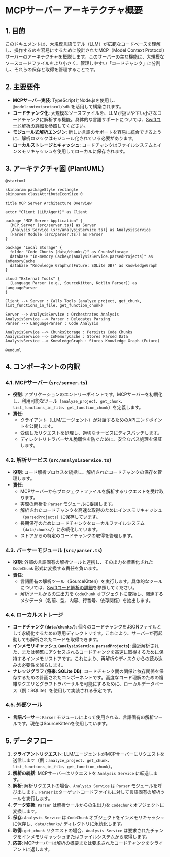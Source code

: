 # MCPサーバー アーキテクチャ概要

## 1. 目的
このドキュメントは、大規模言語モデル（LLM）が広範なコードベースを理解し、操作するのを容易にするために設計されたMCP（Model Context Protocol）サーバーのアーキテクチャを概説します。このサーバーの主な機能は、大規模なソースコードファイルをより小さく、管理しやすい「コードチャンク」に分割し、それらの保存と取得を管理することです。

## 2. 主要要件
*   **MCPサーバー実装**: TypeScriptとNode.jsを使用し、`@modelcontextprotocol/sdk` を活用して構築されます。
*   **コードチャンク化**: 大規模なソースファイルを、LLMが扱いやすい小さなコードチャンクに解析する機能。具体的な言語サポートについては、[Swiftコード解析の詳細](swift_parsing_details.md)を参照してください。
*   **モジュール式解析エンジン**: 新しい言語のサポートを容易に統合できるように、解析ロジックはモジュール化されている必要があります。
*   **ローカルストレージとキャッシュ**: コードチャンクはファイルシステムとインメモリキャッシュを使用してローカルに保存されます。

## 3. アーキテクチャ図 (PlantUML)

```plantuml
@startuml

skinparam packageStyle rectangle
skinparam classAttributeIconSize 0

title MCP Server Architecture Overview

actor "Client (LLM/Agent)" as Client

package "MCP Server Application" {
  [MCP Server (src/server.ts)] as Server
  [Analysis Service (src/analysisService.ts)] as AnalysisService
  [Parser Module (src/parser.ts)] as Parser
}

package "Local Storage" {
  folder "Code Chunks (data/chunks/)" as ChunksStorage
  database "In-memory Cache\n(analysisService.parsedProjects)" as InMemoryCache
  database "Knowledge Graph\n(Future: SQLite DB)" as KnowledgeGraph
}

cloud "External Tools" {
  [Language Parser (e.g., SourceKitten, Kotlin Parser)] as LanguageParser
}

Client --> Server : Calls Tools (analyze_project, get_chunk, list_functions_in_file, get_function_chunk)

Server --> AnalysisService : Orchestrates Analysis
AnalysisService --> Parser : Delegates Parsing
Parser --> LanguageParser : Code Analysis

AnalysisService --> ChunksStorage : Persists Code Chunks
AnalysisService --> InMemoryCache : Stores Parsed Data
AnalysisService --> KnowledgeGraph : Stores Knowledge Graph (Future)

@enduml
```

## 4. コンポーネントの内訳

### 4.1. MCPサーバー (`src/server.ts`)
*   **役割**: アプリケーションのエントリーポイントです。MCPサーバーを初期化し、利用可能なツール（`analyze_project`、`get_chunk`、`list_functions_in_file`、`get_function_chunk`）を定義します。
*   **責任**:
    *   クライアント（LLM/エージェント）が対話するためのAPIエンドポイントを公開します。
    *   受信したリクエストを処理し、適切なサービスにディスパッチします。
    *   ディレクトリトラバーサル脆弱性を防ぐために、安全なパス処理を保証します。

### 4.2. 解析サービス (`src/analysisService.ts`)
*   **役割**: コード解析プロセスを統括し、解析されたコードチャンクの保存を管理します。
*   **責任**:
    *   MCPサーバーからプロジェクトファイルを解析するリクエストを受け取ります。
    *   実際の解析を `Parser` モジュールに委譲します。
    *   解析されたコードチャンクを高速な取得のためにインメモリキャッシュ（`parsedProjects`）に保存しています。
    *   長期保存のためにコードチャンクをローカルファイルシステム（`data/chunks/`）に永続化しています。
    *   ストアからの特定のコードチャンクの取得を管理します。

### 4.3. パーサーモジュール (`src/parser.ts`)
*   **役割**: 外部の言語固有の解析ツールと連携し、その出力を標準化された `CodeChunk` 形式に変換する責任を負います。
*   **責任**:
    *   言語固有の解析ツール（SourceKitten）を実行します。具体的なツールについては、[Swiftコード解析の詳細](swift_parsing_details.md)を参照してください。
    *   解析ツールからの生出力を `CodeChunk` オブジェクトに変換し、関連するメタデータ（名前、型、内容、行番号、依存関係）を抽出します。

### 4.4. ローカルストレージ
*   **コードチャンク (`data/chunks/`)**: 個々のコードチャンクをJSONファイルとして永続化するための専用ディレクトリです。これにより、サーバーが再起動しても解析されたコードを取得できます。
*   **インメモリキャッシュ (`analysisService.parsedProjects`)**: 最近解析された、または頻繁にアクセスされるコードチャンクを高速に取得するために保持するインメモリストアです。これにより、再解析やディスクからの読み込みの必要性を減らします。
*   **ナレッジグラフ (将来: SQLite DB)**: コードチャンク間の関係と依存関係を保存するための計画されたコンポーネントです。高度なコード理解のための複雑なクエリとグラフトラバーサルを可能にするために、ローカルデータベース（例：SQLite）を使用して実装される予定です。

### 4.5. 外部ツール
*   **言語パーサー**: `Parser` モジュールによって使用される、言語固有の解析ツールです。現在はSourceKittenを使用しています。

## 5. データフロー
1.  **クライアントリクエスト**: LLM/エージェントがMCPサーバーにリクエストを送信します（例：`analyze_project`、`get_chunk`、`list_functions_in_file`、`get_function_chunk`）。
2.  **解析の統括**: MCPサーバーはリクエストを `Analysis Service` に転送します。
3.  **解析**: 解析リクエストの場合、`Analysis Service` は `Parser` モジュールを呼び出します。`Parser` はターゲットコードファイルに対して言語固有の解析ツールを実行します。
4.  **データ変換**: `Parser` は解析ツールからの生出力を `CodeChunk` オブジェクトに変換します。
5.  **保存**: `Analysis Service` は `CodeChunk` オブジェクトをインメモリキャッシュに保存し、`data/chunks/` ディレクトリに永続化します。
6.  **取得**: `get_chunk` リクエストの場合、`Analysis Service` は要求されたチャンクをインメモリキャッシュまたはファイルシステムから取得します。
7.  **応答**: MCPサーバーは解析の概要または要求されたコードチャンクをクライアントに返します。
